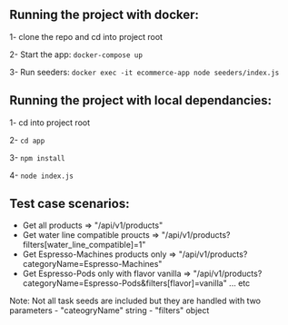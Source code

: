 ## Running the project with docker:

1- clone the repo and cd into project root

2- Start the app:
``` docker-compose up ```

3- Run seeders:
``` docker exec -it ecommerce-app node seeders/index.js ```

## Running the project with local dependancies:
1- cd into project root

2- ``` cd app ```

3- ``` npm install ```

4- ``` node index.js ```


## Test case scenarios:
* Get all products => "/api/v1/products"
* Get water line compatible proucts => "/api/v1/products?filters[water_line_compatible]=1"
* Get Espresso-Machines products only => "/api/v1/products?categoryName=Espresso-Machines"
* Get Espresso-Pods only with flavor vanilla => "/api/v1/products?categoryName=Espresso-Pods&filters[flavor]=vanilla"
... etc

Note: 
    Not all task seeds are included but they are handled with two parameters
    - "cateogryName" string
    - "filters" object

